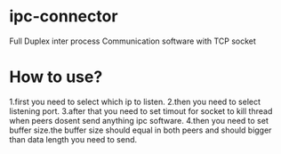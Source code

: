 # ipc-connector
 Full Duplex inter process Communication software with TCP socket
 
# How to use?
1.first you need to select which ip to listen.
2.then you need to select listening port.
3.after that you need to set timout for socket to kill thread when peers dosent send anything ipc software.
4.then you need to set buffer size.the buffer size should equal in both peers and should bigger than data length you need to send.

